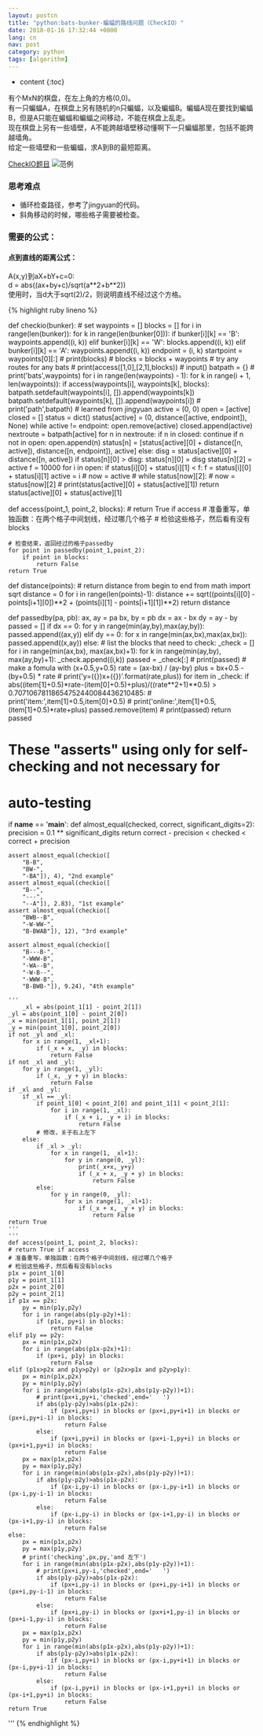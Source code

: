 ```yaml
---
layout: postcn
title: "python:bats-bunker-蝙蝠的路线问题（CheckIO）"
date: 2018-01-16 17:32:44 +0800
lang: cn
nav: post
category: python
tags: [algorithm]
---
```


* content
{:toc}

有个MxN的棋盘，在左上角的方格(0,0)。  
有一只蝙蝠A，在棋盘上另有随机的n只蝙蝠，以及蝙蝠B。蝙蝠A现在要找到蝙蝠B，但是A只能在蝙蝠和蝙蝠之间移动，不能在棋盘上乱走。  
现在棋盘上另有一些墙壁，A不能跨越墙壁移动懂啊下一只蝙蝠那里，包括不能跨越墙角。  
给定一些墙壁和一些蝙蝠，求A到B的最短距离。
<!-- more -->
[CheckIO题目](https://py.checkio.org/mission/bats-bunker/)
![范例](http://outb2o3fz.bkt.clouddn.com/18-1-16/25255484.jpg)

### 思考难点
+ 循环检查路径，参考了jingyuan的代码。
+ 斜角移动的时候，哪些格子需要被检查。

### 需要的公式：
#### 点到直线的距离公式：
A(x,y)到aX+bY+c=0:  
d = abs((ax+by+c)/sqrt(a\*\*2+b\*\*2))  
使用时，当d大于sqrt(2)/2，则说明直线不经过这个方格。

{% highlight ruby lineno %}

def checkio(bunker):
    # set
    waypoints = []
    blocks = []
    for i in range(len(bunker)):
        for k in range(len(bunker[0])):
            if bunker[i][k] == 'B':
                waypoints.append((i, k))
            elif bunker[i][k] == 'W':
                blocks.append((i, k))
            elif bunker[i][k] == 'A':
                waypoints.append((i, k))
                endpoint = (i, k)
    startpoint = waypoints[0][:]
    # print(blocks)
    # blocks = blocks + waypoints
    # try any routes for any bats
    # print(access([1,0],[2,1],blocks))
    # input()
    batpath = {}
    # print('bats',waypoints)
    for i in range(len(waypoints) - 1):
        for k in range(i + 1, len(waypoints)):
            if access(waypoints[i], waypoints[k], blocks):
                batpath.setdefault(waypoints[i], []).append(waypoints[k])
                batpath.setdefault(waypoints[k], []).append(waypoints[i])
    # print('path',batpath)
    # learned from jingyuan
    active = (0, 0)
    open = [active]
    closed = []
    status = dict()
    status[active] = (0, distance([active, endpoint]), None)
    while active != endpoint:
        open.remove(active)
        closed.append(active)
        nextroute = batpath[active]
        for n in nextroute:
            if n in closed:
                continue
            if n not in open:
                open.append(n)
                status[n] = [status[active][0] + distance([n, active]), distance([n, endpoint]), active]
            else:
                disg = status[active][0] + distance([n, active])
                if status[n][0] > disg:
                    status[n][0] = disg
                    status[n][2] = active
        f = 10000
        for i in open:
            if status[i][0] + status[i][1] < f:
                f = status[i][0] + status[i][1]
                active = i
    # now = active
    # while status[now][2]:
    #    now = status[now][2]
    # print(status[active][0] + status[active][1])
    return status[active][0] + status[active][1]


def access(point_1, point_2, blocks):
    # return True if access
    # 准备重写，单独函数：在两个格子中间划线，经过哪几个格子
    # 检验这些格子，然后看有没有blocks
    
    # 检查结束，返回经过的格子passedby
    for point in passedby(point_1,point_2):
        if point in blocks:
            return False
    return True


def distance(points):
    # return distance from begin to end
    from math import sqrt
    distance = 0
    for i in range(len(points)-1):
        distance += sqrt((points[i][0] - points[i+1][0])**2 +
                         (points[i][1] - points[i+1][1])**2)
    return distance


def passedby(pa, pb):
    ax, ay = pa
    bx, by = pb
    dx = ax - bx
    dy = ay - by
    passed = []
    if dx == 0:
        for y in range(min(ay,by),max(ay,by)):
            passed.append((ax,y))
    elif dy == 0:
        for x in range(min(ax,bx),max(ax,bx)):
            passed.append((x,ay)) 
    else:
        # list the blocks that need to check:
        _check = []
        for i in range(min(ax,bx), max(ax,bx)+1):
            for k in range(min(ay,by), max(ay,by)+1):
                _check.append((i,k))
        passed = _check[:]
        # print(passed)
        # make a fomula with (x+0.5,y+0.5)
        rate = (ax-bx) / (ay-by)
        plus = bx+0.5 - (by+0.5) * rate
        # print('y=({})x+({})'.format(rate,plus))
        for item in _check:
            if abs((item[1]+0.5)*rate-(item[0]+0.5)+plus)/((rate**2+1)**0.5) > 0.70710678118654752440084436210485:
                # print('item:',item[1]+0.5,item[0]+0.5)
                # print('online:',item[1]+0.5,(item[1]+0.5)*rate+plus)
                passed.remove(item)
    # print(passed)
    return passed


# These "asserts" using only for self-checking and not necessary for
# auto-testing
if __name__ == '__main__':
    def almost_equal(checked, correct, significant_digits=2):
        precision = 0.1 ** significant_digits
        return correct - precision < checked < correct + precision

    
    assert almost_equal(checkio([
        "B-B",
        "BW-",
        "-BA"]), 4), "2nd example"
    assert almost_equal(checkio([
        "B--",
        "---",
        "--A"]), 2.83), "1st example"
    assert almost_equal(checkio([
        "BWB--B",
        "-W-WW-",
        "B-BWAB"]), 12), "3rd example"
    
    assert almost_equal(checkio([
        "B---B-",
        "-WWW-B",
        "-WA--B",
        "-W-B--",
        "-WWW-B",
        "B-BWB-"]), 9.24), "4th example"

    '''
        _xl = abs(point_1[1] - point_2[1])
    _yl = abs(point_1[0] - point_2[0])
    _x = min(point_1[1], point_2[1])
    _y = min(point_1[0], point_2[0])
    if not _yl and _xl:
        for x in range(1, _xl+1):
            if (_x + x, _y) in blocks:
                return False
    if not _xl and _yl:
        for y in range(1, _yl):
            if (_x, _y + y) in blocks:
                return False
    if _xl and _yl:
        if _xl == _yl:
            if point_1[0] < point_2[0] and point_1[1] < point_2[1]:
                for i in range(1, _xl):
                    if (_x + i, _y + i) in blocks:
                        return False
            # 修改，关于右上左下
        else:
            if _xl > _yl:
                for x in range(1, _xl+1):
                    for y in range(0, _yl):
                        print(_x+x,_y+y)
                        if (_x + x, _y + y) in blocks:
                            return False
            else:
                for y in range(0, _yl):
                    for x in range(1, _xl+1):
                        if (_x + x, _y + y) in blocks:
                            return False
    return True
    '''
    '''
    def access(point_1, point_2, blocks):
    # return True if access
    # 准备重写，单独函数：在两个格子中间划线，经过哪几个格子
    # 检验这些格子，然后看有没有blocks
    p1x = point_1[0]
    p1y = point_1[1]
    p2x = point_2[0]
    p2y = point_2[1]
    if p1x == p2x:
        py = min(p1y,p2y)
        for i in range(abs(p1y-p2y)+1):
            if (p1x, py+i) in blocks:
                return False
    elif p1y == p2y:
        px = min(p1x,p2x)
        for i in range(abs(p1x-p2x)+1):
            if (px+i, p1y) in blocks:
                return False
    elif (p1x>p2x and p1y>p2y) or (p2x>p1x and p2y>p1y):
        px = min(p1x,p2x)
        py = min(p1y,p2y)
        for i in range(min(abs(p1x-p2x),abs(p1y-p2y))+1):
            # print(px+i,py+i,'checked',end='   ')
            if abs(p1y-p2y)>abs(p1x-p2x):
                if (px+i,py+i) in blocks or (px+i,py+i+1) in blocks or (px+i,py+i-1) in blocks:
                    return False
            else:
                if (px+i,py+i) in blocks or (px+i-1,py+i) in blocks or (px+i+1,py+i) in blocks:
                    return False
        px = max(p1x,p2x)
        py = max(p1y,p2y)
        for i in range(min(abs(p1x-p2x),abs(p1y-p2y))+1):
            if abs(p1y-p2y)>abs(p1x-p2x):
                if (px-i,py-i) in blocks or (px-i,py-i+1) in blocks or (px-i,py-i-1) in blocks:
                    return False
            else:
                if (px-i,py-i) in blocks or (px-i+1,py-i) in blocks or (px-i+1,py-i) in blocks:
                    return False
    else:
        px = min(p1x,p2x)
        py = max(p1y,p2y)
        # print('checking',px,py,'and 左下')
        for i in range(min(abs(p1x-p2x),abs(p1y-p2y))+1):
            # print(px+i,py-i,'checked',end='   ')
            if abs(p1y-p2y)>abs(p1x-p2x):
                if (px+i,py-i) in blocks or (px+i,py-i+1) in blocks or (px+i,py-i-1) in blocks:
                    return False
            else:
                if (px+i,py-i) in blocks or (px+i+1,py-i) in blocks or (px+i-1,py-i) in blocks:
                    return False
        px = max(p1x,p2x)
        py = min(p1y,p2y)
        for i in range(min(abs(p1x-p2x),abs(p1y-p2y))+1):
            if abs(p1y-p2y)>abs(p1x-p2x):
                if (px-i,py+i) in blocks or (px-i,py+i+1) in blocks or (px-i,py+i-1) in blocks:
                    return False
            else:
                if (px-i,py+i) in blocks or (px-i+1,py+i) in blocks or (px-i+1,py+i) in blocks:
                    return False
    return True
'''
{% endhighlight %}